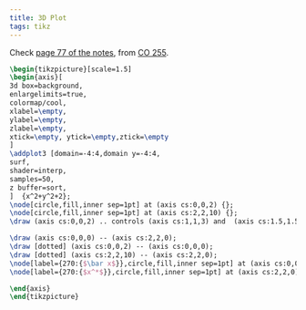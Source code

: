 ```yaml
---
title: 3D Plot
tags: tikz
---
```


Check [page 77 of the notes](https://notes.sibeliusp.com/pdfs/1201/co255.pdf#page=77), from [CO 255](https://notes.sibeliusp.com/co/255).

```latex
\begin{tikzpicture}[scale=1.5]
\begin{axis}[
3d box=background,
enlargelimits=true,
colormap/cool,
xlabel=\empty,
ylabel=\empty,
zlabel=\empty,
xtick=\empty, ytick=\empty,ztick=\empty
]
\addplot3 [domain=-4:4,domain y=-4:4,
surf,
shader=interp,
samples=50,
z buffer=sort,
]  {x^2+y^2+2};
\node[circle,fill,inner sep=1pt] at (axis cs:0,0,2) {};
\node[circle,fill,inner sep=1pt] at (axis cs:2,2,10) {};
\draw (axis cs:0,0,2) .. controls (axis cs:1,1,3) and  (axis cs:1.5,1.5,6.5) .. (axis cs:2,2,10);

\draw (axis cs:0,0,0) -- (axis cs:2,2,0);
\draw [dotted] (axis cs:0,0,2) -- (axis cs:0,0,0);
\draw [dotted] (axis cs:2,2,10) -- (axis cs:2,2,0);
\node[label={270:{$\bar x$}},circle,fill,inner sep=1pt] at (axis cs:0,0,0) {};
\node[label={270:{$x^*$}},circle,fill,inner sep=1pt] at (axis cs:2,2,0) {};

\end{axis}
\end{tikzpicture}
```
